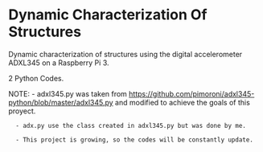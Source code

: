 # Dynamic Characterization Of Structures

Dynamic characterization of structures using the digital accelerometer ADXL345 on a Raspberry Pi 3.

2 Python Codes.

NOTE: - adxl345.py was taken from https://github.com/pimoroni/adxl345-python/blob/master/adxl345.py and modified to achieve the goals of this proyect.

      - adx.py use the class created in adxl345.py but was done by me. 
      
      - This project is growing, so the codes will be constantly update.
